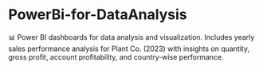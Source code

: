 # PowerBi-for-DataAnalysis
📊 Power BI dashboards for data analysis and visualization. Includes yearly sales performance analysis for Plant Co. (2023) with insights on quantity, gross profit, account profitability, and country-wise performance.

